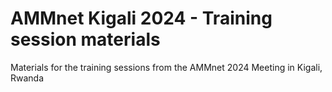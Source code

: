 # AMMnet Kigali 2024 - Training session materials
Materials for the training sessions from the AMMnet 2024 Meeting in Kigali, Rwanda
